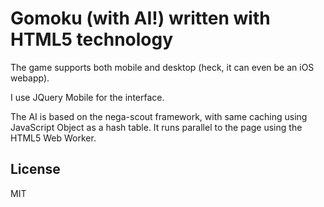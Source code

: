 # Gomoku (with AI!) written with HTML5 technology

The game supports both mobile and desktop (heck, it can even be an iOS webapp).

I use JQuery Mobile for the interface.

The AI is based on the nega-scout framework, with same caching using JavaScript Object
as a hash table. It runs parallel to the page using the HTML5 Web Worker.

## License
MIT